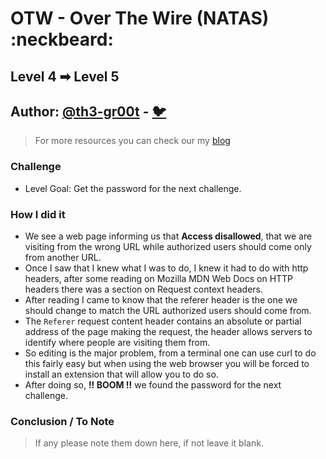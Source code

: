 # OTW - Over The Wire (NATAS) :neckbeard:

## Level 4 ➡ Level 5
## Author: [@th3-gr00t](https://th33-gr00t.tk/) -  [:bird:](https://twitter.com/th3_gr00t/)

> For more resources you can check our my [blog](https://th33gr00t.blogspot.com/)

### Challenge

- Level Goal: Get the password for the next challenge.

### How I did it

- We see a web page informing us that **Access disallowed**, that we are visiting from the wrong URL while authorized users should come only from another URL.
- Once I saw that I knew what I was to do, I knew it had to do with http headers, after some reading on Mozilla MDN Web Docs on HTTP headers there was a section on Request context headers.
- After reading I came to know that the referer header is the one we should change to match the URL authorized users should come from.
- The `Referer` request content header contains an absolute or partial address of the page making the request, the header allows servers to identify where people are visiting them from.
- So editing is the major problem, from a terminal one can use curl to do this fairly easy but when using the web browser you will be forced to install an extension that will allow you to do so.
- After doing so, **!! BOOM !!** we found the password for the next challenge.

### Conclusion / To Note

> If any please note them down here, if not leave it blank. 
